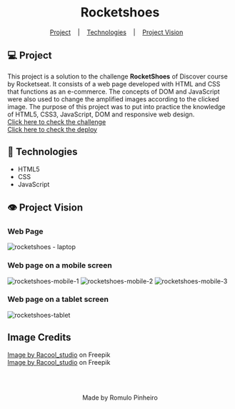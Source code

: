 <h1 align="center"> Rocketshoes </h1>

<p align="center">
  <a href="#-project">Project</a> &nbsp;&nbsp;&nbsp;|&nbsp;&nbsp;&nbsp;
  <a href="#-technologies">Technologies</a> &nbsp;&nbsp;&nbsp;|&nbsp;&nbsp;&nbsp;
  <a href="#%EF%B8%8F-project-vision">Project Vision</a> &nbsp;&nbsp;&nbsp;
</p>

## 💻 Project
This project is a solution to the challenge **RocketShoes** of Discover course by Rocketseat. It consists of a web page developed with HTML and CSS that functions as an e-commerce. The concepts of DOM and JavaScript were also used to change the amplified images according to the clicked image. The purpose of this project was to put into practice the knowledge of HTML5, CSS3, JavaScript, DOM and responsive web design.  
[Click here to check the challenge](https://efficient-sloth-d85.notion.site/Desafio-RocketShoes-c21f2886517b4424a45e13345953cef0)  
[Click here to check the deploy](https://romulo-pinheiro.github.io/rocketshoes/)  

## 🚀 Technologies  
- HTML5
- CSS
- JavaScript

## 👁️ Project Vision  

### Web Page
![rocketshoes - laptop](https://github.com/Romulo-Pinheiro/rocketshoes/assets/107450031/94651e72-b516-439d-8942-26e5ec0da841)

### Web page on a mobile screen
![rocketshoes-mobile-1](https://github.com/Romulo-Pinheiro/rocketshoes/assets/107450031/8516a588-2d90-4e50-9def-fd592a0b4c23)
![rocketshoes-mobile-2](https://github.com/Romulo-Pinheiro/rocketshoes/assets/107450031/43a893e0-0369-4d2f-8bbe-0ada1fdbb9a8) 
![rocketshoes-mobile-3](https://github.com/Romulo-Pinheiro/rocketshoes/assets/107450031/c542cc79-531c-48b2-8594-7a9bf1857566)

### Web page on a tablet screen  
![rocketshoes-tablet](https://github.com/Romulo-Pinheiro/rocketshoes/assets/107450031/aeda2d74-1451-434e-9244-da7e59e539e0)

## Image Credits  
<a href="https://br.freepik.com/fotos-gratis/cafe-gelado-com-chantilly_6048745.htm#query=nike%20logo%20png&position=0&from_view=keyword&track=ais">Image by Racool_studio</a> on Freepik  
<a href="https://br.freepik.com/fotos-gratis/um-par-de-treinadores_6048744.htm#query=nike%20logo%20png&position=1&from_view=keyword&track=ais">Image by Racool_studio</a> on Freepik

<br><br>
<p align="center">Made by Romulo Pinheiro</p>
